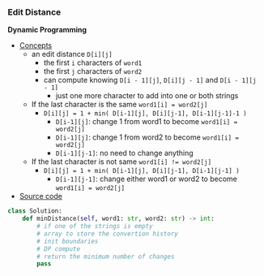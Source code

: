 ### Edit Distance

**Dynamic Programming**
- [Concepts](images/dp.png)
    - an edit distance `D[i][j]`
        - the first `i` characters of `word1`
        - the first `j` characters of `word2`
        - can compute knowing `D[i - 1][j]`, `D[i][j - 1]` and `D[i - 1][j - 1]`
            - just one more character to add into one or both strings 
    - If the last character is the same `word1[i] = word2[j]`
        - `D[i][j] = 1 + min( D[i-1][j], D[i][j-1], D[i-1][j-1]-1 )`
            - `D[i-1][j]`: change 1 from word1 to become `word1[i] = word2[j]` 
            - `D[i-1][j]`: change 1 from word2 to become `word1[i] = word2[j]`  
            - `D[i-1][j-1]`: no need to change anything 
    - If the last character is not same `word1[i] != word2[j]`
        - `D[i][j] = 1 + min( D[i-1][j], D[i][j-1], D[i-1][j-1] )`
            - `D[i-1][j-1]`: change either word1 or word2 to become `word1[i] = word2[j]` 
- [Source code](source/dp.py)

```python
class Solution:
    def minDistance(self, word1: str, word2: str) -> int:
        # if one of the strings is empty
        # array to store the convertion history
        # init boundaries
        # DP compute
        # return the minimum number of changes
        pass
```